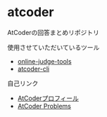 # atcoder

AtCoderの回答まとめリポジトリ

使用させていただいているツール
* [online-judge-tools](https://github.com/online-judge-tools/oj)
* [atcoder-cli](https://github.com/Tatamo/atcoder-cli)

自己リンク
* [AtCoderプロフィール](https://atcoder.jp/users/nashi13)
* [AtCoder Problems](https://kenkoooo.com/atcoder/#/table/nashi13)
